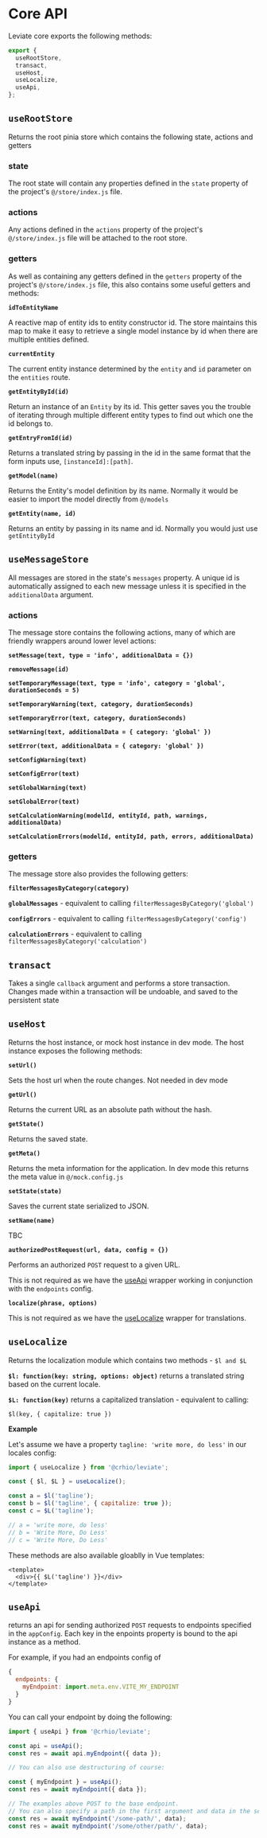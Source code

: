 # Core API

Leviate core exports the following methods:

```javascript
export {
  useRootStore,
  transact,
  useHost,
  useLocalize,
  useApi,
};
```

## `useRootStore`

Returns the root pinia store which contains the following state, actions and getters

### state

The root state will contain any properties defined in the `state` property of the project's `@/store/index.js` file.

### actions

Any actions defined in the `actions` property of the project's `@/store/index.js` file will be attached to the root store.

### getters

As well as containing any getters defined in the `getters` property of the project's `@/store/index.js` file, this also contains some useful getters and methods:

**`idToEntityName`**

A reactive map of entity ids to entity constructor id. The store maintains this map to make it easy to retrieve a single model instance by id when there are multiple entities defined.

**`currentEntity`**

The current entity instance determined by the `entity` and `id` parameter on the `entities` route.

**`getEntityById(id)`**

Return an instance of an `Entity` by its id. This getter saves you the trouble of iterating through multiple different entity types to find out which one the id belongs to.

**`getEntryFromId(id)`**

Returns a translated string by passing in the id in the same format that the form inputs use, `[instanceId]:[path]`.

**`getModel(name)`**

Returns the Entity's model definition by its name. Normally it would be easier to import the model directly from `@/models`

**`getEntity(name, id)`**

Returns an entity by passing in its name and id. Normally you would just use `getEntityById`



## `useMessageStore`

All messages are stored in the state's `messages` property. A unique id is automatically assigned to each new message unless it is specified in the `additionalData` argument.

### actions

The message store contains the following actions, many of which are friendly wrappers around lower level actions:

**`setMessage(text, type = 'info', additionalData = {})`**

**`removeMessage(id)`**

**`setTemporaryMessage(text, type = 'info', category = 'global', durationSeconds = 5)`**

**`setTemporaryWarning(text, category, durationSeconds)`**

**`setTemporaryError(text, category, durationSeconds)`**

**`setWarning(text, additionalData = { category: 'global' })`**

**`setError(text, additionalData = { category: 'global' })`**

**`setConfigWarning(text)`**

**`setConfigError(text)`**

**`setGlobalWarning(text)`**

**`setGlobalError(text)`**

**`setCalculationWarning(modelId, entityId, path, warnings, additionalData)`**

**`setCalculationErrors(modelId, entityId, path, errors, additionalData)`**

### getters

The message store also provides the following getters:

**`filterMessagesByCategory(category)`**

**`globalMessages`** - equivalent to calling `filterMessagesByCategory('global')`

**`configErrors`** - equivalent to calling `filterMessagesByCategory('config')`

**`calculationErrors`** - equivalent to calling `filterMessagesByCategory('calculation')`

## `transact`

Takes a single `callback` argument and performs a store transaction. Changes made within a transaction will be undoable, and saved to the persistent state


## `useHost`

Returns the host instance, or mock host instance in dev mode. The host instance exposes the following methods:

**`setUrl()`**

Sets the host url when the route changes. Not needed in dev mode

**`getUrl()`**

Returns the current URL as an absolute path without the hash.

**`getState()`**

Returns the saved state.

**`getMeta()`**

Returns the meta information for the application. In dev mode this returns the meta value in `@/mock.config.js` 

**`setState(state)`**

Saves the current state serialized to JSON.

**`setName(name)`**

TBC

**`authorizedPostRequest(url, data, config = {})`**

Performs an authorized `POST` request to a given URL.

This is not required as we have the [useApi](/) wrapper working in conjunction with the `endpoints` config. 

**`localize(phrase, options)`**

This is not required as we have the [useLocalize](/) wrapper for translations.


## `useLocalize`

Returns the localization module which contains two methods - `$l and $L`

**`$l: function(key: string, options: object)`** returns a translated string based on the current locale.

**`$L: function(key)`** returns a capitalized translation - equivalent to calling:

`$l(key, { capitalize: true })`

**Example**

Let's assume we have a property `tagline: 'write more, do less'` in our locales config:

```javascript
import { useLocalize } from '@crhio/leviate';

const { $l, $L } = useLocalize();

const a = $l('tagline');
const b = $l('tagline', { capitalize: true });
const c = $L('tagline');

// a = 'write more, do less'
// b = 'Write More, Do Less'
// c = 'Write More, Do Less'
```

These methods are also available gloablly in Vue templates:

```vue
<template>
  <div>{{ $L('tagline') }}</div>
</template>
```

## `useApi`

returns an api for sending authorized `POST` requests to endpoints specified in the `appConfig`. Each key in the enpoints property is bound to the api instance as a method.

For example, if you had an endpoints config of
```javascript
{
  endpoints: {
    myEndpoint: import.meta.env.VITE_MY_ENDPOINT
  }
}
```

You can call your endpoint by doing the following:

```javascript
import { useApi } from '@crhio/leviate';

const api = useApi();
const res = await api.myEndpoint({ data });

// You can also use destructuring of course:

const { myEndpoint } = useApi();
const res = await myEndpoint({ data });

// The examples above POST to the base endpoint.
// You can also specify a path in the first argument and data in the second
const res = await myEndpoint('/some-path/', data);
const res = await myEndpoint('/some/other/path/', data);
```
